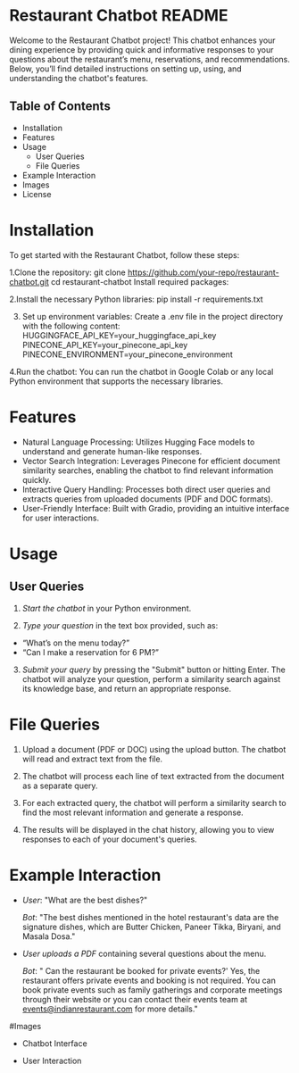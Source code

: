 # Restaurant Chatbot README

Welcome to the Restaurant Chatbot project! This chatbot enhances your dining experience by providing quick and informative responses to your questions about the restaurant’s menu, reservations, and recommendations. Below, you’ll find detailed instructions on setting up, using, and understanding the chatbot's features.

## Table of Contents
- Installation
- Features
- Usage
  -  User Queries
  -  File Queries
- Example Interaction
- Images
- License

# Installation
To get started with the Restaurant Chatbot, follow these steps:

1.Clone the repository:
git clone https://github.com/your-repo/restaurant-chatbot.git
cd restaurant-chatbot
Install required packages:

2.Install the necessary Python libraries:
pip install -r requirements.txt

3. Set up environment variables:
Create a .env file in the project directory with the following content:
HUGGINGFACE_API_KEY=your_huggingface_api_key
PINECONE_API_KEY=your_pinecone_api_key
PINECONE_ENVIRONMENT=your_pinecone_environment

4.Run the chatbot:
You can run the chatbot in Google Colab or any local Python environment that supports the necessary libraries.

# Features
- Natural Language Processing: Utilizes Hugging Face models to understand and generate human-like responses.
- Vector Search Integration: Leverages Pinecone for efficient document similarity searches, enabling the chatbot to find relevant information quickly.
- Interactive Query Handling: Processes both direct user queries and extracts queries from uploaded documents (PDF and DOC formats).
- User-Friendly Interface: Built with Gradio, providing an intuitive interface for user interactions.

# Usage
## User Queries
1. *Start the chatbot* in your Python environment.

2. *Type your question* in the text box provided, such as:

- “What’s on the menu today?”
- “Can I make a reservation for 6 PM?”
3. *Submit your query* by pressing the "Submit" button or hitting Enter. The chatbot will analyze your question, perform a similarity search against its knowledge base, and return an appropriate response.

# File Queries
1. Upload a document (PDF or DOC) using the upload button. The chatbot will read and extract text from the file.

2. The chatbot will process each line of text extracted from the document as a separate query.

3. For each extracted query, the chatbot will perform a similarity search to find the most relevant information and generate a response.

4. The results will be displayed in the chat history, allowing you to view responses to each of your document's queries.

# Example Interaction
- *User*: "What are the best dishes?"

  *Bot*: "The best dishes mentioned in the hotel restaurant's data are the signature dishes, which are Butter Chicken, Paneer Tikka, Biryani, and Masala Dosa."

- *User uploads a PDF* containing several questions about the menu.

  *Bot*:  " Can the restaurant be booked for private events?' Yes, the restaurant offers private events and booking is not required. You can book private events such as family gatherings and corporate meetings through their website or you can contact their events team at events@indianrestaurant.com for more details."

#Images
- Chatbot Interface

- User Interaction

